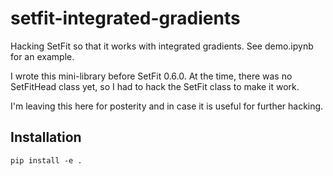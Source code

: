 # setfit-integrated-gradients

Hacking SetFit so that it works with integrated gradients. See demo.ipynb for an example.

I wrote this mini-library before SetFit 0.6.0. At the time, there was no SetFitHead class yet, so I had to hack the SetFit class to make it work.

I'm leaving this here for posterity and in case it is useful for further hacking.

## Installation

```
pip install -e . 
```
